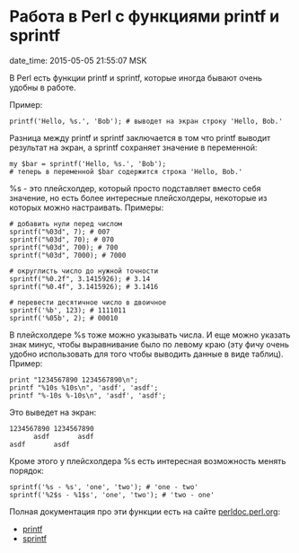 # Работа в Perl с функциями printf и sprintf

date_time: 2015-05-05 21:55:07 MSK

В Perl есть функции printf и sprintf, которые иногда бывают очень удобны в
работе.

Пример:

    printf('Hello, %s.', 'Bob'); # выводет на экран строку 'Hello, Bob.'

Разница между printf и sprintf заключается в том что printf выводит результат
на экран, а sprintf сохраняет значение в переменной:

    my $bar = sprintf('Hello, %s.', 'Bob');
    # теперь в переменной $bar содержится строка 'Hello, Bob.'

%s - это плейсхолдер, который просто подставляет вместо себя значение, но
есть более интересные плейсхолдеры, некоторые из которых можно настраивать.
Примеры:

    # добавить нули перед числом
    sprintf("%03d", 7); # 007
    sprintf("%03d", 70); # 070
    sprintf("%03d", 700); # 700
    sprintf("%03d", 7000); # 7000

    # округлисть число до нужной точности
    sprintf("%0.2f", 3.1415926); # 3.14
    sprintf("%0.4f", 3.1415926); # 3.1416

    # перевести десятичное число в двоичное
    sprintf('%b', 123); # 1111011
    sprintf('%05b', 2); # 00010

В плейсхолдере %s тоже можно указывать числа. И еще можно указать знак минус,
чтобы выравнивание было по левому краю (эту фичу очень удобно использовать
для того чтобы выводить данные в виде таблиц). Пример:

    print "1234567890 1234567890\n";
    printf "%10s %10s\n", 'asdf', 'asdf';
    printf "%-10s %-10s\n", 'asdf', 'asdf';

Это выведет на экран:

    1234567890 1234567890
          asdf       asdf
    asdf       asdf

Кроме этого у плейсхолдера %s есть интересная возможность менять порядок:

    sprintf('%s - %s', 'one', 'two'); # 'one - two'
    sprintf('%2$s - %1$s', 'one', 'two'); # 'two - one'

Полная документация про эти функции есть на сайте [perldoc.perl.org](http://perldoc.perl.org):

 * [printf](http://perldoc.perl.org/functions/printf.html)
 * [sprintf](http://perldoc.perl.org/functions/sprintf.html)
